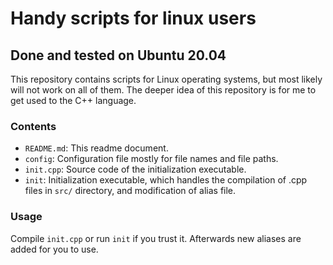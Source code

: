 # Handy scripts for linux users
## Done and tested on Ubuntu 20.04

This repository contains scripts for Linux operating systems, but most likely will not work on all of them. The deeper idea of this repository is for me to get used to the C++ language.

### Contents
- `README.md`: This readme document.
- `config`: Configuration file mostly for file names and file paths.
- `init.cpp`: Source code of the initialization executable.
- `init`: Initialization executable, which handles the compilation of .cpp files in `src/` directory, and modification of alias file.

### Usage
Compile `init.cpp` or run `init` if you trust it. Afterwards new aliases are added for you to use.
